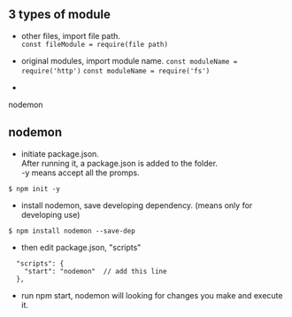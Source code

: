 ## 3 types of module

- other files, import file path.  
```const fileModule = require(file path)```

- original modules, import module name. 
```const moduleName = require('http')```
```const moduleName = require('fs')```

- 
nodemon


## nodemon
- initiate package.json.    
After running it, a package.json is added to the folder.   
-y means accept all the promps.
```
$ npm init -y
```
- install nodemon, save developing dependency. (means only for developing use)
```
$ npm install nodemon --save-dep
```
- then edit package.json, "scripts"
```
  "scripts": {
    "start": "nodemon"  // add this line
  },
```
- run npm start, nodemon will looking for changes you make and execute it.

